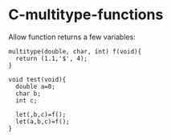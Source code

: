 # C-multitype-functions

Allow function returns a few variables:

    multitype(double, char, int) f(void){
      return (1.1,'$', 4);
    }

    void test(void){
      double a=0;
      char b;
      int c;
      
      let(,b,c)=f();
      let(a,b,c)=f();
    }





